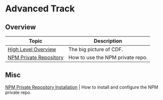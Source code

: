 # Advanced Track

## Overview
Topic | Description
---|---
[High Level Overview](projects/overview) | The big picture of CDF.
[NPM Private Repository](/development/npm-user) | How to use the NPM private repo.

## Misc
[NPM Private Repository Installation](/development/npm-installation) | How to install and configure the NPM private repo.
